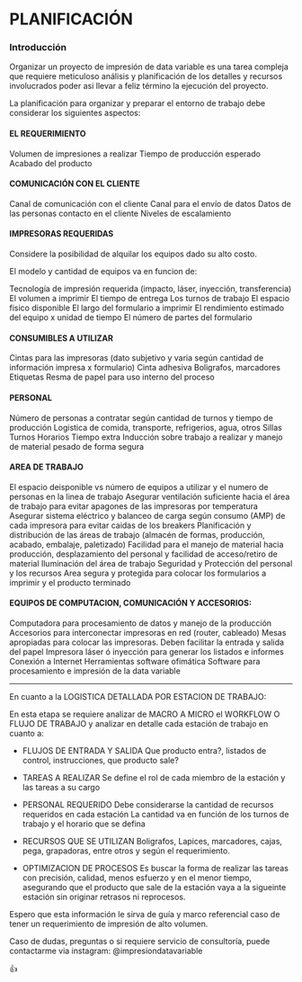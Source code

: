 # PLANIFICACIÓN

### Introducción

Organizar un proyecto de impresión de data variable es una tarea compleja que requiere meticuloso análisis y planificación de los detalles y recursos involucrados poder asi llevar a feliz término la ejecución del proyecto.

La planificación para organizar y preparar el entorno de trabajo debe considerar los siguientes aspectos:

#### EL REQUERIMIENTO
Volumen de impresiones a realizar
Tiempo de producción esperado
Acabado del producto

#### COMUNICACIÓN CON EL CLIENTE
Canal de comunicación con el cliente
Canal para el envío de datos
Datos de las personas contacto en el cliente
Niveles de escalamiento

#### IMPRESORAS REQUERIDAS
Considere la posibilidad de alquilar los equipos dado su alto costo.

El modelo y cantidad de equipos va en funcion de:

Tecnología de impresión requerida (impacto, láser, inyección, transferencia)
El volumen a imprimir
El tiempo de entrega
Los turnos de trabajo
El espacio fisico disponible
El largo del formulario a imprimir
El rendimiento estimado del equipo x unidad de tiempo
El número de partes del formulario

#### CONSUMIBLES A UTILIZAR
Cintas para las impresoras (dato subjetivo y varia según cantidad de información impresa x formulario)
Cinta adhesiva
Boligrafos, marcadores
Etiquetas
Resma de papel para uso interno del proceso

#### PERSONAL
Número de personas a contratar según cantidad de turnos y tiempo de producción
Logistica de comida, transporte, refrigerios, agua, otros
Sillas
Turnos
Horarios
Tiempo extra
Inducción sobre trabajo a realizar y manejo de material pesado de forma segura

#### AREA DE TRABAJO
El espacio deisponible vs número de equipos a utilizar y el numero de personas en la linea de trabajo
Asegurar ventilación suficiente hacia el área de trabajo para evitar apagones de las impresoras por temperatura
Asegurar sistema eléctrico y balanceo de carga según consumo (AMP) de cada impresora para evitar caidas de los breakers
Planificación y distribución de las áreas de trabajo (almacén de formas, producción, acabado, embalaje, paletizado)
Facilidad para el manejo de material hacia producción, desplazamiento del personal y facilidad de acceso/retiro de material
Iluminación del área de trabajo
Seguridad y Protección del personal y los recursos
Area segura y protegida para colocar los formularios a imprimir y el producto terminado

#### EQUIPOS DE COMPUTACION, COMUNICACIÓN Y ACCESORIOS:
Computadora para procesamiento de datos y manejo de la producción
Accesorios para interconectar impresoras en red (router, cableado)
Mesas apropiadas para colocar las impresoras. Deben facilitar la entrada y salida del papel
Impresora láser ó inyección para generar los listados e informes
Conexión a Internet
Herramientas software ofimática
Software para procesamiento e impresión de la data variable

<hr >

En cuanto a la LOGISTICA DETALLADA POR ESTACION DE TRABAJO:

En esta etapa se requiere analizar de MACRO A MICRO el WORKFLOW O FLUJO DE TRABAJO y analizar en detalle cada estación de trabajo en cuanto a:

- FLUJOS DE ENTRADA Y SALIDA
  Que producto entra?, listados de control, instrucciones, que producto sale?

- TAREAS A REALIZAR
  Se define el rol de cada miembro de la estación y las tareas a su cargo

- PERSONAL REQUERIDO
  Debe considerarse la cantidad de recursos requeridos en cada estación La cantidad va en función de los turnos de trabajo y el horario que se defina

- RECURSOS QUE SE UTILIZAN
  Boligrafos, Lapices, marcadores, cajas, pega, grapadoras, entre otros y según el requerimiento.

- OPTIMIZACION DE PROCESOS
  Es buscar la forma de realizar las tareas con precisión, calidad, menos esfuerzo y en el menor tiempo, asegurando que el producto que sale de la estación vaya a la   sigueinte estación sin originar retrasos ni reprocesos.

Espero que esta información le sirva de guía y marco referencial caso de tener un requerimiento de impresión de alto volumen.

Caso de dudas, preguntas o si requiere servicio de consultoría, puede contactarme via instagram: @impresiondatavariable

👍
